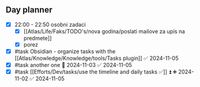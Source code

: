 ## Day planner

- [x] 22:00 - 22:50 osobni zadaci
	- [x] [[Atlas/Life/Faks/TODO's/nova godina/poslati mailove za upis na predmete]]
	- [x] porez
- [x] #task Obsidian - organize tasks with the [[Atlas/Knowledge/Knowledge/tools/Tasks plugin]] ✅ 2024-11-05
- [x] #task another one 📅 2024-11-03 ✅ 2024-11-05
- [x] #task [[Efforts/Dev/tasks/use the timeline and daily tasks ✅]] ⏫ ➕ 2024-11-02 ✅ 2024-11-05
